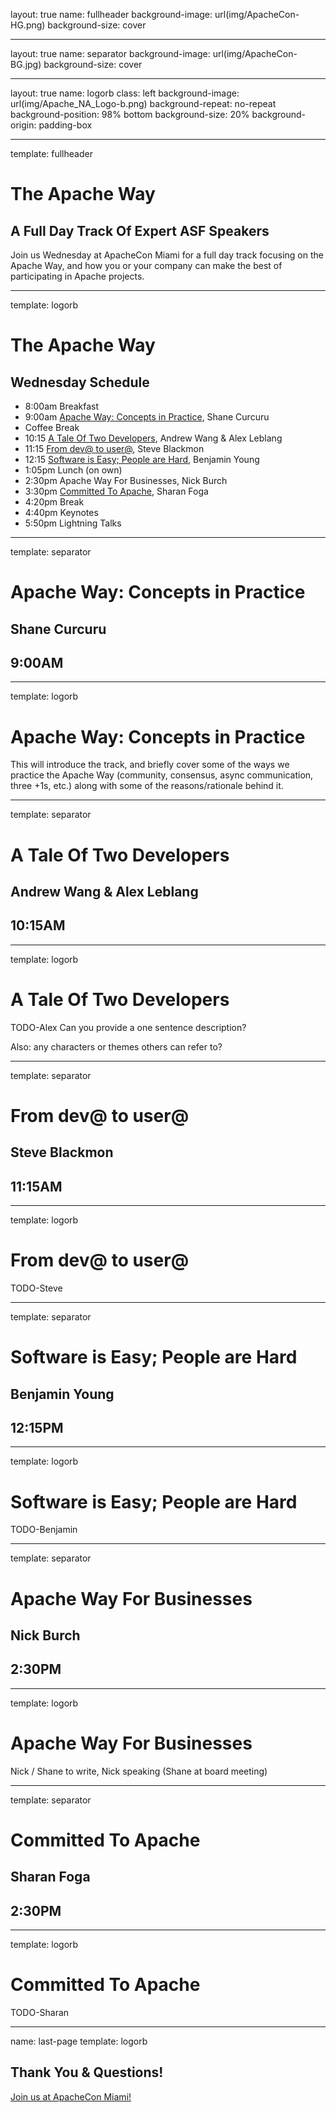 layout: true
name: fullheader
background-image: url(img/ApacheCon-HG.png)
background-size: cover

---
layout: true
name: separator
background-image: url(img/ApacheCon-BG.jpg)
background-size: cover

---
layout: true
name: logorb
class: left
background-image: url(img/Apache_NA_Logo-b.png)
background-repeat: no-repeat
background-position: 98% bottom
background-size: 20%
background-origin: padding-box

---
template: fullheader
# The Apache Way
## A Full Day Track Of Expert ASF Speakers

Join us Wednesday at ApacheCon Miami for a full day track focusing 
on the Apache Way, and how you or your company can make the best 
of participating in Apache projects.


---
template: logorb
# The Apache Way
## Wednesday Schedule

* 8:00am Breakfast
* 9:00am [Apache Way: Concepts in Practice](https://apachecon2017.sched.com/event/9zyI/the-apache-way-concepts-in-practice-shane-curcuru-the-apache-software-foundation), Shane Curcuru
* Coffee Break
* 10:15 [A Tale Of Two Developers](https://apachecon2017.sched.com/event/9zv3/a-tale-of-two-developers-finding-harmony-between-commercial-software-development-and-the-apache-way-andrew-wang-alex-leblang-cloudera), Andrew Wang & Alex Leblang
* 11:15 [From dev@ to user@](https://apachecon2017.sched.com/event/9zvM/from-dev-to-user-steve-blackmon-people-pattern), Steve Blackmon
* 12:15 [Software is Easy; People are Hard](https://apachecon2017.sched.com/event/9zvb/software-is-easy-people-are-hard-benjamin-young-john-wiley-sons-inc), Benjamin Young
* 1:05pm Lunch (on own)
* 2:30pm Apache Way For Businesses, Nick Burch
* 3:30pm [Committed To Apache](https://apachecon2017.sched.com/event/9zvb/software-is-easy-people-are-hard-benjamin-young-john-wiley-sons-inc), Sharan Foga
* 4:20pm Break
* 4:40pm Keynotes
* 5:50pm Lightning Talks


---
template: separator
# Apache Way: Concepts in Practice
## Shane Curcuru
## 9:00AM

---
template: logorb
# Apache Way: Concepts in Practice

This will introduce the track, and briefly cover some of the ways 
we practice the Apache Way (community, consensus, async communication, 
three +1s, etc.) along with some of the reasons/rationale behind it. 

---
template: separator
# A Tale Of Two Developers
## Andrew Wang & Alex Leblang
## 10:15AM

---
template: logorb
# A Tale Of Two Developers

TODO-Alex
Can you provide a one sentence description?

Also: any characters or themes others can refer to?

---
template: separator
# From dev@ to user@
## Steve Blackmon
## 11:15AM

---
template: logorb
# From dev@ to user@

TODO-Steve

---
template: separator
# Software is Easy; People are Hard
## Benjamin Young
## 12:15PM

---
template: logorb
# Software is Easy; People are Hard

TODO-Benjamin

---
template: separator
# Apache Way For Businesses
## Nick Burch
## 2:30PM

---
template: logorb
# Apache Way For Businesses

Nick / Shane to write, Nick speaking (Shane at board meeting)


---
template: separator
# Committed To Apache
## Sharan Foga
## 2:30PM

---
template: logorb
# Committed To Apache

TODO-Sharan

---
name: last-page
template: logorb

## Thank You &amp; Questions!

[Join us at ApacheCon Miami!](events.linuxfoundation.org/events/apachecon-north-america/)
